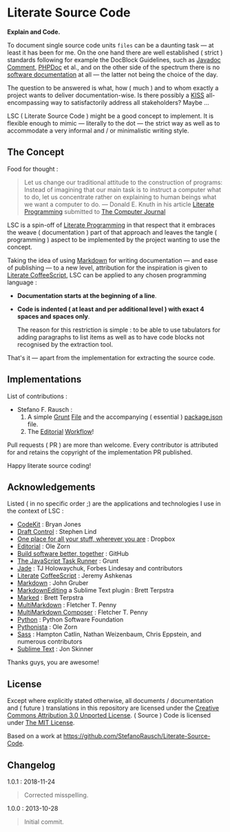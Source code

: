 # Literate Source Code

**Explain and Code.**

To document single source code units `files` can be a daunting task — at least it has been for me. On the one hand there are well established ( strict ) standards following for example the DocBlock Guidelines, such as [Javadoc Comment][Javadoc], [PHPDoc][PHPDoc] et al., and on the other side of the spectrum there is no [software documentation][] at all — the latter not being the choice of the day.

The question to be answered is what, how ( much ) and to whom exactly a project wants to deliver documentation-wise. Is there possibly a [KISS][] all-encompassing way to satisfactorily address all stakeholders? Maybe ...

LSC ( Literate Source Code ) might be a good concept to implement. It is flexible enough to mimic — literally to the dot — the strict way as well as to accommodate a very informal and / or minimalistic writing style.

## The Concept

Food for thought :

> Let us change our traditional attitude to the construction of programs: Instead of imagining that our main task is to instruct a computer what to do, let us concentrate rather on explaining to human beings what we want a computer to do. — Donald E. Knuth in his article [Literate Programming][] submitted to [The Computer Journal][]

LSC is a spin-off of [Literate Programming][LP] in that respect that it embraces the weave ( documentation ) part of that approach and leaves the tangle ( programming ) aspect to be implemented by the project wanting to use the concept.

Taking the idea of using [Markdown][] for writing documentation — and ease of publishing — to a new level, attribution for the inspiration is given to [Literate CoffeeScript][], LSC can be applied to any chosen programming language :

- **Documentation starts at the beginning of a line**.
- **Code is indented ( at least and per additional level ) with exact 4 spaces and spaces only**.  

    The reason for this restriction is simple : to be able to use tabulators for adding paragraphs to list items as well as to have code blocks not recognised by the extraction tool.

That's it — apart from the implementation for extracting the source code.

## Implementations

List of contributions :

- Stefano F. Rausch :
    1. A simple [Grunt][] [File](implementations/stefano-rausch/Gruntfile.js.md) and the accompanying ( essential ) [package.json](implementations/stefano-rausch/package.json.md) file.
    2. The [Editorial][] [Workflow][LSC Editorial Workflow]!

Pull requests ( PR ) are more than welcome. Every contributor is attributed for and retains the copyright of the implementation PR published.

Happy literate source coding!

## Acknowledgements

Listed ( in no specific order ;) are the applications and technologies I use in the context of LSC :

- [CodeKit][] : Bryan Jones
- [Draft Control][] : Stephen Lind
- [One place for all your stuff, wherever you are][Dropbox] : Dropbox
- [Editorial][] : Ole Zorn
- [Build software better, together][GitHub] : GitHub
- [The JavaScript Task Runner][Grunt] : Grunt
- [Jade][] : TJ Holowaychuk, Forbes Lindesay and contributors
- [Literate][Literate CoffeeScript] [CoffeeScript][] : Jeremy Ashkenas
- [Markdown][] : John Gruber
- [MarkdownEditing][] a Sublime Text plugin : Brett Terpstra
- [Marked][] : Brett Terpstra
- [MultiMarkdown][] :  Fletcher T. Penny
- [MultiMarkdown Composer][] :  Fletcher T. Penny
- [Python][] : Python Software Foundation
- [Pythonista][] : Ole Zorn
- [Sass][] : Hampton Catlin, Nathan Weizenbaum, Chris Eppstein, and numerous contributors
- [Sublime Text][] : Jon Skinner

Thanks guys, you are awesome!

## License

Except where explicitly stated otherwise, all documents / documentation and ( future ) translations in this repository are licensed under the <a rel="license" href="http://creativecommons.org/licenses/by/3.0/deed.en_GB">Creative Commons Attribution 3.0 Unported License</a>. ( Source ) Code is licensed under [The MIT License](LICENSE.md).

Based on a work at <https://github.com/StefanoRausch/Literate-Source-Code>.

## Changelog

1.0.1 : 2018-11-24

> Corrected misspelling.

1.0.0 : 2013-10-28

> Initial commit.

[CodeKit]: http://incident57.com/codekit
[CoffeeScript]: http://coffeescript.org
[Draft Control]: http://www.draftcontrol.com
[Dropbox]: http://www.dropbox.com
[Editorial]: http://omz-software.com/editorial
[GitHub]: http://github.com
[Grunt]: http://gruntjs.com
[Jade]: https://github.com/visionmedia/jade
[Javadoc]: http://en.wikipedia.org/wiki/Javadoc
[KISS]: http://en.wikipedia.org/wiki/KISS_principle
[Literate CoffeeScript]: http://coffeescript.org/#literate
[Literate Programming]: http://www.literateprogramming.com/knuthweb.pdf
[LP]: http://en.wikipedia.org/wiki/Literate_programming
[LSC Editorial Workflow]: http://editorial-app.appspot.com/workflow/6403405396312064/tV42vb3ZIGE
[Marked]: http://marked2app.com
[Markdown]: http://daringfireball.net/projects/markdown
[MarkdownEditing]: https://github.com/ttscoff/MarkdownEditing
[MultiMarkdown]: http://fletcherpenney.net/multimarkdown
[MultiMarkdown Composer]: http://multimarkdown.com
[PHPDoc]: http://en.wikipedia.org/wiki/PHPDoc
[Python]: http://python.org
[Pythonista]: http://omz-software.com/pythonista
[Sass]: http://sass-lang.com
[software documentation]: http://en.wikipedia.org/wiki/Software_documentation
[Sublime Text]: http://www.sublimetext.com
[The Computer Journal]: http://comjnl.oxfordjournals.org
